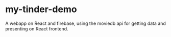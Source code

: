 # my-tinder-demo
A webapp on React and firebase, using the moviedb api for getting data and presenting on React frontend.

